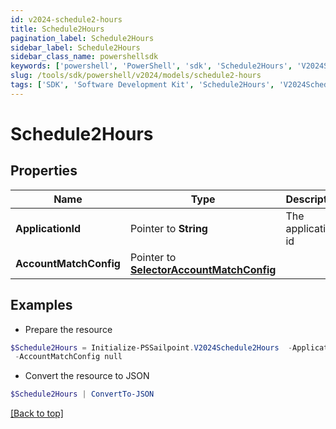 ```yaml
---
id: v2024-schedule2-hours
title: Schedule2Hours
pagination_label: Schedule2Hours
sidebar_label: Schedule2Hours
sidebar_class_name: powershellsdk
keywords: ['powershell', 'PowerShell', 'sdk', 'Schedule2Hours', 'V2024Schedule2Hours'] 
slug: /tools/sdk/powershell/v2024/models/schedule2-hours
tags: ['SDK', 'Software Development Kit', 'Schedule2Hours', 'V2024Schedule2Hours']
---
```



# Schedule2Hours

## Properties

Name | Type | Description | Notes
------------ | ------------- | ------------- | -------------
**ApplicationId** |  Pointer to **String** | The application id | [optional] 
**AccountMatchConfig** |  Pointer to [**SelectorAccountMatchConfig**](selector-account-match-config) |  | [optional] 

## Examples

- Prepare the resource
```powershell
$Schedule2Hours = Initialize-PSSailpoint.V2024Schedule2Hours  -ApplicationId 2c91808874ff91550175097daaec161c&quot; `
 -AccountMatchConfig null
```

- Convert the resource to JSON
```powershell
$Schedule2Hours | ConvertTo-JSON
```


[[Back to top]](#) 

